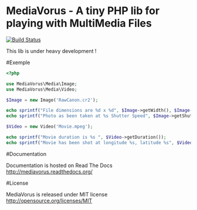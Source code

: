 MediaVorus - A tiny PHP lib for playing with MultiMedia Files
=============================================================

[![Build Status](https://secure.travis-ci.org/romainneutron/MediaVorus.png?branch=master)](http://travis-ci.org/romainneutron/MediaVorus)

This lib is under heavy development !

#Exemple

```php
<?php

use MediaVorus\Media\Image;
use MediaVorus\Media\Video;

$Image = new Image('RawCanon.cr2');

echo sprintf("File dimensions are %d x %d", $Image->getWidth(), $Image->getHeight());
echo sprintf("Photo as been taken at %s Shutter Speed", $Image->getShutterSpeed());

$Video = new Video('Movie.mpeg');

echo sprintf("Movie duration is %s ", $Video->getDuration());
echo sprintf("Movie has been shot at longitude %s, latitude %s", $Video->getLongitude(), $Video->getLatitude());

```

#Documentation

Documentation is hosted on Read The Docs http://mediavorus.readthedocs.org/

#License

MediaVorus is released under MIT license http://opensource.org/licenses/MIT

